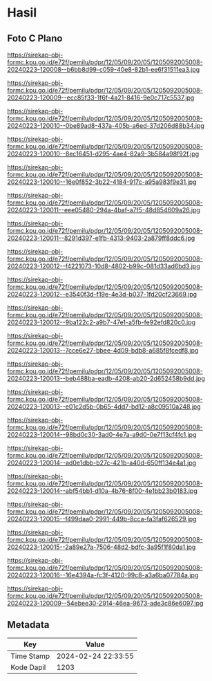 # Hasil

## Foto C Plano

https://sirekap-obj-formc.kpu.go.id/e72f/pemilu/pdpr/12/05/09/20/05/1205092005008-20240223-120008--b6bb8d99-c059-40e8-82b1-ee6f31511ea3.jpg

https://sirekap-obj-formc.kpu.go.id/e72f/pemilu/pdpr/12/05/09/20/05/1205092005008-20240223-120009--ecc85f33-1f6f-4a21-8416-9e0c717c5537.jpg

https://sirekap-obj-formc.kpu.go.id/e72f/pemilu/pdpr/12/05/09/20/05/1205092005008-20240223-120010--0be89ad8-437a-405b-a6ed-37d206d88b34.jpg

https://sirekap-obj-formc.kpu.go.id/e72f/pemilu/pdpr/12/05/09/20/05/1205092005008-20240223-120010--8ec16451-d295-4ae4-82a9-3b584a98f92f.jpg

https://sirekap-obj-formc.kpu.go.id/e72f/pemilu/pdpr/12/05/09/20/05/1205092005008-20240223-120010--16e0f852-3b22-4184-917c-a95a983f9e31.jpg

https://sirekap-obj-formc.kpu.go.id/e72f/pemilu/pdpr/12/05/09/20/05/1205092005008-20240223-120011--eee05480-294a-4baf-a7f5-48d854609a26.jpg

https://sirekap-obj-formc.kpu.go.id/e72f/pemilu/pdpr/12/05/09/20/05/1205092005008-20240223-120011--8291d397-e1fb-4313-9403-2a879ff8ddc6.jpg

https://sirekap-obj-formc.kpu.go.id/e72f/pemilu/pdpr/12/05/09/20/05/1205092005008-20240223-120012--f4221073-10d8-4802-b99c-081d33ad6bd3.jpg

https://sirekap-obj-formc.kpu.go.id/e72f/pemilu/pdpr/12/05/09/20/05/1205092005008-20240223-120012--e3540f3d-f19e-4e3d-b037-1fd20cf23669.jpg

https://sirekap-obj-formc.kpu.go.id/e72f/pemilu/pdpr/12/05/09/20/05/1205092005008-20240223-120012--9ba122c2-a9b7-47e1-a5fb-fe92efd820c0.jpg

https://sirekap-obj-formc.kpu.go.id/e72f/pemilu/pdpr/12/05/09/20/05/1205092005008-20240223-120013--7cce6e27-bbee-4d09-bdb8-a685f8fcedf8.jpg

https://sirekap-obj-formc.kpu.go.id/e72f/pemilu/pdpr/12/05/09/20/05/1205092005008-20240223-120013--beb488ba-eadb-4208-ab20-2d652458b9dd.jpg

https://sirekap-obj-formc.kpu.go.id/e72f/pemilu/pdpr/12/05/09/20/05/1205092005008-20240223-120013--e01c2d5b-0b65-4dd7-bd12-a8c09510a248.jpg

https://sirekap-obj-formc.kpu.go.id/e72f/pemilu/pdpr/12/05/09/20/05/1205092005008-20240223-120014--98bd0c30-3ad0-4e7a-a9d0-0e7f13cf4fc1.jpg

https://sirekap-obj-formc.kpu.go.id/e72f/pemilu/pdpr/12/05/09/20/05/1205092005008-20240223-120014--ad0e1dbb-b27c-421b-a40d-650ff134e4a1.jpg

https://sirekap-obj-formc.kpu.go.id/e72f/pemilu/pdpr/12/05/09/20/05/1205092005008-20240223-120014--abf54bb1-d10a-4b76-8f00-4e1bb23b0183.jpg

https://sirekap-obj-formc.kpu.go.id/e72f/pemilu/pdpr/12/05/09/20/05/1205092005008-20240223-120015--f499daa0-2991-449b-8cca-fa3faf626529.jpg

https://sirekap-obj-formc.kpu.go.id/e72f/pemilu/pdpr/12/05/09/20/05/1205092005008-20240223-120015--2a89e27a-7506-48d2-bdfc-3a95f1f80da1.jpg

https://sirekap-obj-formc.kpu.go.id/e72f/pemilu/pdpr/12/05/09/20/05/1205092005008-20240223-120016--16e4394a-fc3f-4120-99c8-a3a6ba07784a.jpg

https://sirekap-obj-formc.kpu.go.id/e72f/pemilu/pdpr/12/05/09/20/05/1205092005008-20240223-120009--54ebee30-2914-46ea-9673-ade3c86e6097.jpg


## Metadata

| Key        | Value               |
| ---------- | ------------------- |
| Time Stamp | 2024-02-24 22:33:55 |
| Kode Dapil | 1203                |



